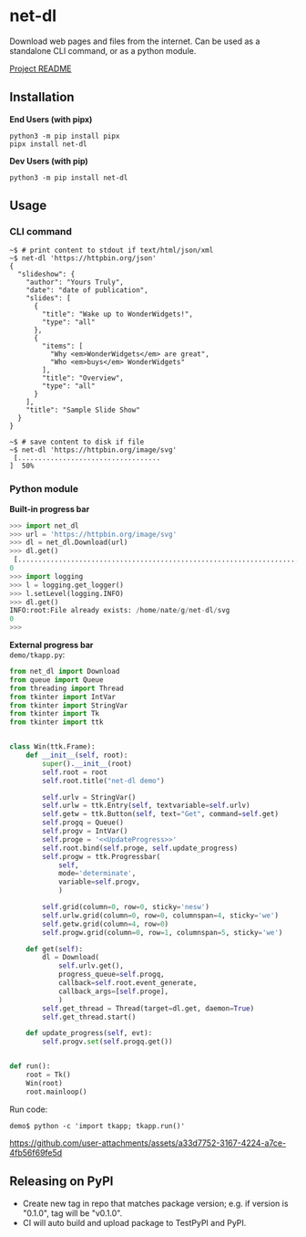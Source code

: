 # net-dl

Download web pages and files from the internet. Can be used as a standalone
CLI command, or as a python module.

[Project README](https://github.com/sil-car/net-dl/blob/main/README.md)

## Installation

**End Users (with pipx)**
```
python3 -m pip install pipx
pipx install net-dl
```

**Dev Users (with pip)**
```
python3 -m pip install net-dl
```

## Usage

### CLI command
```
~$ # print content to stdout if text/html/json/xml
~$ net-dl 'https://httpbin.org/json'
{
  "slideshow": {
    "author": "Yours Truly", 
    "date": "date of publication", 
    "slides": [
      {
        "title": "Wake up to WonderWidgets!", 
        "type": "all"
      }, 
      {
        "items": [
          "Why <em>WonderWidgets</em> are great", 
          "Who <em>buys</em> WonderWidgets"
        ], 
        "title": "Overview", 
        "type": "all"
      }
    ], 
    "title": "Sample Slide Show"
  }
}

~$ # save content to disk if file
~$ net-dl 'https://httpbin.org/image/svg'
 [...................................                                     ]  50%
```

### Python module

**Built-in progress bar**
```python
>>> import net_dl
>>> url = 'https://httpbin.org/image/svg'
>>> dl = net_dl.Download(url)
>>> dl.get()
 [........................................................................] 100%
0
>>> import logging
>>> l = logging.get_logger()
>>> l.setLevel(logging.INFO)
>>> dl.get()
INFO:root:File already exists: /home/nate/g/net-dl/svg
0
>>>
```
**External progress bar**  
`demo/tkapp.py`:
```python
from net_dl import Download
from queue import Queue
from threading import Thread
from tkinter import IntVar
from tkinter import StringVar
from tkinter import Tk
from tkinter import ttk


class Win(ttk.Frame):
    def __init__(self, root):
        super().__init__(root)
        self.root = root
        self.root.title("net-dl demo")

        self.urlv = StringVar()
        self.urlw = ttk.Entry(self, textvariable=self.urlv)
        self.getw = ttk.Button(self, text="Get", command=self.get)
        self.progq = Queue()
        self.progv = IntVar()
        self.proge = '<<UpdateProgress>>'
        self.root.bind(self.proge, self.update_progress)
        self.progw = ttk.Progressbar(
            self,
            mode='determinate',
            variable=self.progv,
            )

        self.grid(column=0, row=0, sticky='nesw')
        self.urlw.grid(column=0, row=0, columnspan=4, sticky='we')
        self.getw.grid(column=4, row=0)
        self.progw.grid(column=0, row=1, columnspan=5, sticky='we')

    def get(self):
        dl = Download(
            self.urlv.get(),
            progress_queue=self.progq,
            callback=self.root.event_generate,
            callback_args=[self.proge],
            )
        self.get_thread = Thread(target=dl.get, daemon=True)
        self.get_thread.start()

    def update_progress(self, evt):
        self.progv.set(self.progq.get())


def run():
    root = Tk()
    Win(root)
    root.mainloop()
```
Run code:
```
demo$ python -c 'import tkapp; tkapp.run()'
```

https://github.com/user-attachments/assets/a33d7752-3167-4224-a7ce-4fb56f69fe5d

## Releasing on PyPI

- Create new tag in repo that matches package version; e.g. if version is "0.1.0", tag will be "v0.1.0".
- CI will auto build and upload package to TestPyPI and PyPI.
